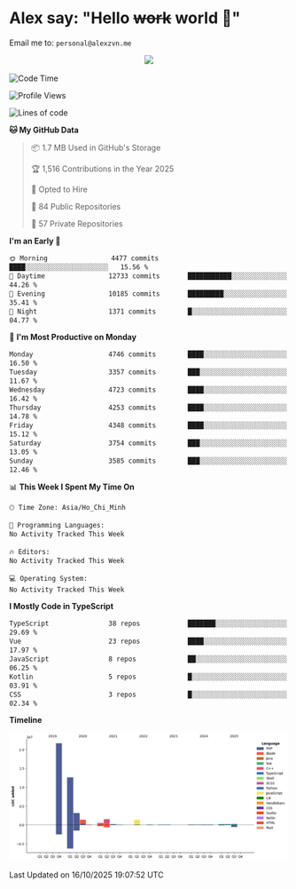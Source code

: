 # Alex say: "Hello ~~work~~ world 🐾"
Email me to: `personal@alexzvn.me`


<p align=center>
  <a href="https://skillicons.dev">
    <img src="https://skillicons.dev/icons?i=ts,js,php,nodejs,bun,vue,nuxt,react,svelte,tauri,laravel,rust,mongodb,docker,electron,redis,rabbitmq,tailwind,git,cloudflare,elysia,mysql,nginx,rollupjs,sentry,ubuntu,yarn,html,css,vite" />
  </a>
</p>

<!--START_SECTION:waka-->
![Code Time](http://img.shields.io/badge/Code%20Time-1%2C066%20hrs%2055%20mins-blue)

![Profile Views](http://img.shields.io/badge/Profile%20Views-0-blue)

![Lines of code](https://img.shields.io/badge/From%20Hello%20World%20I%27ve%20Written-43.7%20million%20lines%20of%20code-blue)

**🐱 My GitHub Data** 

> 📦 1.7 MB Used in GitHub's Storage 
 > 
> 🏆 1,516 Contributions in the Year 2025
 > 
> 💼 Opted to Hire
 > 
> 📜 84 Public Repositories 
 > 
> 🔑 57 Private Repositories 
 > 
**I'm an Early 🐤** 

```text
🌞 Morning                4477 commits        ████░░░░░░░░░░░░░░░░░░░░░   15.56 % 
🌆 Daytime                12733 commits       ███████████░░░░░░░░░░░░░░   44.26 % 
🌃 Evening                10185 commits       █████████░░░░░░░░░░░░░░░░   35.41 % 
🌙 Night                  1371 commits        █░░░░░░░░░░░░░░░░░░░░░░░░   04.77 % 
```
📅 **I'm Most Productive on Monday** 

```text
Monday                   4746 commits        ████░░░░░░░░░░░░░░░░░░░░░   16.50 % 
Tuesday                  3357 commits        ███░░░░░░░░░░░░░░░░░░░░░░   11.67 % 
Wednesday                4723 commits        ████░░░░░░░░░░░░░░░░░░░░░   16.42 % 
Thursday                 4253 commits        ████░░░░░░░░░░░░░░░░░░░░░   14.78 % 
Friday                   4348 commits        ████░░░░░░░░░░░░░░░░░░░░░   15.12 % 
Saturday                 3754 commits        ███░░░░░░░░░░░░░░░░░░░░░░   13.05 % 
Sunday                   3585 commits        ███░░░░░░░░░░░░░░░░░░░░░░   12.46 % 
```


📊 **This Week I Spent My Time On** 

```text
🕑︎ Time Zone: Asia/Ho_Chi_Minh

💬 Programming Languages: 
No Activity Tracked This Week

🔥 Editors: 
No Activity Tracked This Week

💻 Operating System: 
No Activity Tracked This Week
```

**I Mostly Code in TypeScript** 

```text
TypeScript               38 repos            ███████░░░░░░░░░░░░░░░░░░   29.69 % 
Vue                      23 repos            ████░░░░░░░░░░░░░░░░░░░░░   17.97 % 
JavaScript               8 repos             ██░░░░░░░░░░░░░░░░░░░░░░░   06.25 % 
Kotlin                   5 repos             █░░░░░░░░░░░░░░░░░░░░░░░░   03.91 % 
CSS                      3 repos             █░░░░░░░░░░░░░░░░░░░░░░░░   02.34 % 
```



**Timeline**

![Lines of Code chart](https://raw.githubusercontent.com/alexzvn/alexzvn/main/assets/bar_graph.png)


 Last Updated on 16/10/2025 19:07:52 UTC
<!--END_SECTION:waka-->
